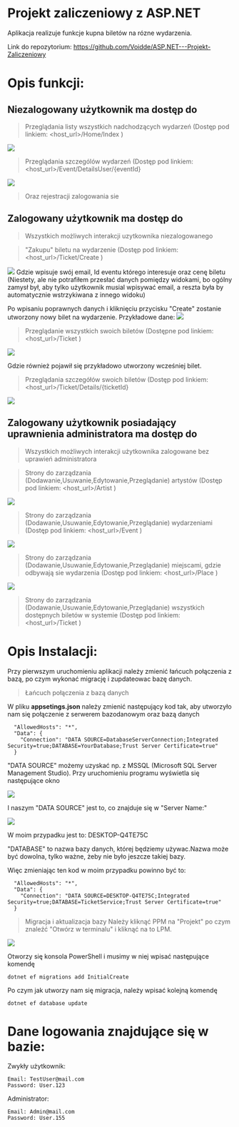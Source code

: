 # Projekt zaliczeniowy z ASP.NET

Aplikacja realizuje funkcje kupna biletów na rózne wydarzenia.

Link do repozytorium: https://github.com/Voidde/ASP.NET---Projekt-Zaliczeniowy

# Opis funkcji: 

<h2>Niezalogowany użytkownik ma dostęp do</h2>

>Przeglądania listy wszystkich nadchodzących wydarzeń (Dostęp pod linkiem: <host_url>/Home/Index )
<img src = https://i.imgur.com/gE4l5fc.png />

>Przeglądania szczególów wydarzeń (Dostęp pod linkiem: <host_url>/Event/DetailsUser/{eventId}
<img src = https://i.imgur.com/gULTGa2.png />

>Oraz rejestracji zalogowania sie 

<h2>Zalogowany użytkownik ma dostęp do</h2>

>Wszystkich możliwych interakcji uzytkownika niezalogowanego

>"Zakupu" biletu na wydarzenie (Dostęp pod linkiem: <host_url>/Ticket/Create )
<img src = https://i.imgur.com/ylqIK0r.png />
Gdzie wpisuje swój email, Id eventu którego interesuje oraz cenę biletu <spoiler>(Niestety, ale nie potrafiłem przesłać danych pomiędzy widokami, bo ogólny zamysł był, aby tylko użytkownik musial wpisywać email, a reszta była by automatycznie wstrzykiwana z innego widoku)</spoiler>

Po wpisaniu poprawnych danych i kliknięciu przycisku "Create" zostanie utworzony nowy bilet na wydarzenie.
Przykładowe dane:
<img src = https://i.imgur.com/OCklg7W.png />

>Przeglądanie wszystkich swoich biletów (Dostępne pod linkiem: <host_url>/Ticket )
<img src = https://i.imgur.com/r6YAXcA.png />

Gdzie również pojawił się przykładowo utworzony wcześniej bilet.

>Przeglądania szczegółów swoich biletów (Dostęp pod linkiem: <host_url>/Ticket/Details/{ticketId}
<img src = https://i.imgur.com/tejbv7p.png />

<h2>Zalogowany użytkownik posiadający uprawnienia administratora ma dostęp do</h2>

>Wszystkich możliwych interakcji użytkownika zalogowane bez uprawień administratora

>Strony do zarządzania (Dodawanie,Usuwanie,Edytowanie,Przeglądanie) artystów (Dostęp pod linkiem: <host_url>/Artist )
<img src = https://i.imgur.com/w4oWqY9.png />

>Strony do zarządzania (Dodawanie,Usuwanie,Edytowanie,Przeglądanie) wydarzeniami (Dostęp pod linkiem: <host_url>/Event )
<img src = https://i.imgur.com/9eDFp6b.png />

>Strony do zarządzania (Dodawanie,Usuwanie,Edytowanie,Przeglądanie) miejscami, gdzie odbywają sie wydarzenia (Dostęp pod linkiem: <host_url>/Place )
<img src = https://i.imgur.com/hmEaC0Y.png />

>Strony do zarządzania (Dodawanie,Usuwanie,Edytowanie,Przeglądanie) wszystkich dostępnych biletów w systemie (Dostęp pod linkiem: <host_url>/Ticket )
<imsg src = https://i.imgur.com/XbyH7mc.png />

# Opis Instalacji:

Przy pierwszym uruchomieniu aplikacji należy zmienić łańcuch połączenia z bazą, po czym wykonać migrację i zupdateowac bazę danych.

>Łańcuch połączenia z bazą danych

W pliku <b>appsetings.json</b> należy zmienić następujący kod tak, aby utworzyło nam się połączenie z serwerem bazodanowym oraz bazą danych
```
  "AllowedHosts": "*",
  "Data": {
    "Connection": "DATA SOURCE=DatabaseServerConnection;Integrated Security=true;DATABASE=YourDatabase;Trust Server Certificate=true"
  }
```

"DATA SOURCE" możemy uzyskać np. z MSSQL (Microsoft SQL Server Management Studio). Przy uruchomieniu programu wyświetla się następujące okno

<img src = https://i.imgur.com/2DFxzWj.png />

I naszym "DATA SOURCE" jest to, co znajduje się w "Server Name:"

<img src = https://i.imgur.com/S1MG4RF.png />

W moim przypadku jest to: DESKTOP-Q4TE75C

"DATABASE" to nazwa bazy danych, której będziemy używac.Nazwa może być dowolna, tylko ważne, żeby nie było jeszcze takiej bazy.

Więc zmieniając ten kod w moim przypadku powinno być to:
```
  "AllowedHosts": "*",
  "Data": {
    "Connection": "DATA SOURCE=DESKTOP-Q4TE75C;Integrated Security=true;DATABASE=TicketService;Trust Server Certificate=true"
  }
```

>Migracja i aktualizacja bazy
Należy kliknąć PPM na "Projekt" po czym znaleźć "Otwórz w terminalu" i kliknąć na to LPM.
<img src = https://i.imgur.com/lGacPPb.png />

Otworzy się konsola PowerShell i musimy w niej wpisać następujące komendę
```
dotnet ef migrations add InitialCreate
```

Po czym jak utworzy nam się migracja, należy wpisać kolejną komendę
```
dotnet ef database update
```

# Dane logowania znajdujące się w bazie:

Zwykły użytkownik:
```
Email: TestUser@mail.com
Password: User.123
```
Administrator:
```
Email: Admin@mail.com
Password: User.155
```


